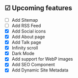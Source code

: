 
## ☑ Upcoming features

- [ ] Add Sitemap
- [ ] Add RSS Feed
- [x] Add Social icons
- [x] Add About page
- [x] Add Talk page
- [x] Infinity scroll
- [x] Dark Mode
- [x] Add support for WebP images
- [x] Add SEO Component
- [x] Add Dynamic Site Metadata
